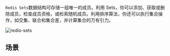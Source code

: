 `Redis Sets`数据结构可存储一组唯一的成员。利用 Sets，你可以添加、获取或删除成员，检查成员资格，或检索随机成员。利用排序算法，你还可以执行集合操作，如交集、联合和集合差，并计算集合的万有引力。

![redis-sets](https://redis.com/wp-content/uploads/2019/07/data-structures-_sets.svg?&auto=webp&quality=85,75&width=800)

## 场景

### 



